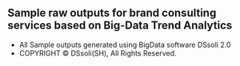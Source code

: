 ## Sample raw outputs for brand consulting services based on Big-Data Trend Analytics
- All Sample outputs generated using BigData software DSsoli 2.0
- COPYRIGHT © DSsoli(SH), All Rights Reserved.